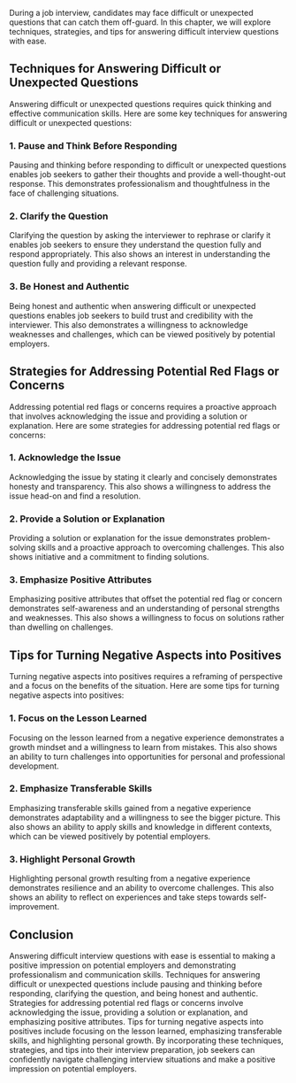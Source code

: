 
During a job interview, candidates may face difficult or unexpected questions that can catch them off-guard. In this chapter, we will explore techniques, strategies, and tips for answering difficult interview questions with ease.

Techniques for Answering Difficult or Unexpected Questions
----------------------------------------------------------

Answering difficult or unexpected questions requires quick thinking and effective communication skills. Here are some key techniques for answering difficult or unexpected questions:

### 1. Pause and Think Before Responding

Pausing and thinking before responding to difficult or unexpected questions enables job seekers to gather their thoughts and provide a well-thought-out response. This demonstrates professionalism and thoughtfulness in the face of challenging situations.

### 2. Clarify the Question

Clarifying the question by asking the interviewer to rephrase or clarify it enables job seekers to ensure they understand the question fully and respond appropriately. This also shows an interest in understanding the question fully and providing a relevant response.

### 3. Be Honest and Authentic

Being honest and authentic when answering difficult or unexpected questions enables job seekers to build trust and credibility with the interviewer. This also demonstrates a willingness to acknowledge weaknesses and challenges, which can be viewed positively by potential employers.

Strategies for Addressing Potential Red Flags or Concerns
---------------------------------------------------------

Addressing potential red flags or concerns requires a proactive approach that involves acknowledging the issue and providing a solution or explanation. Here are some strategies for addressing potential red flags or concerns:

### 1. Acknowledge the Issue

Acknowledging the issue by stating it clearly and concisely demonstrates honesty and transparency. This also shows a willingness to address the issue head-on and find a resolution.

### 2. Provide a Solution or Explanation

Providing a solution or explanation for the issue demonstrates problem-solving skills and a proactive approach to overcoming challenges. This also shows initiative and a commitment to finding solutions.

### 3. Emphasize Positive Attributes

Emphasizing positive attributes that offset the potential red flag or concern demonstrates self-awareness and an understanding of personal strengths and weaknesses. This also shows a willingness to focus on solutions rather than dwelling on challenges.

Tips for Turning Negative Aspects into Positives
------------------------------------------------

Turning negative aspects into positives requires a reframing of perspective and a focus on the benefits of the situation. Here are some tips for turning negative aspects into positives:

### 1. Focus on the Lesson Learned

Focusing on the lesson learned from a negative experience demonstrates a growth mindset and a willingness to learn from mistakes. This also shows an ability to turn challenges into opportunities for personal and professional development.

### 2. Emphasize Transferable Skills

Emphasizing transferable skills gained from a negative experience demonstrates adaptability and a willingness to see the bigger picture. This also shows an ability to apply skills and knowledge in different contexts, which can be viewed positively by potential employers.

### 3. Highlight Personal Growth

Highlighting personal growth resulting from a negative experience demonstrates resilience and an ability to overcome challenges. This also shows an ability to reflect on experiences and take steps towards self-improvement.

Conclusion
----------

Answering difficult interview questions with ease is essential to making a positive impression on potential employers and demonstrating professionalism and communication skills. Techniques for answering difficult or unexpected questions include pausing and thinking before responding, clarifying the question, and being honest and authentic. Strategies for addressing potential red flags or concerns involve acknowledging the issue, providing a solution or explanation, and emphasizing positive attributes. Tips for turning negative aspects into positives include focusing on the lesson learned, emphasizing transferable skills, and highlighting personal growth. By incorporating these techniques, strategies, and tips into their interview preparation, job seekers can confidently navigate challenging interview situations and make a positive impression on potential employers.
